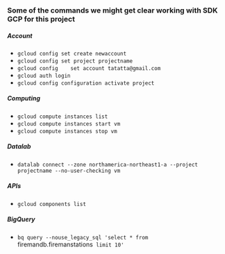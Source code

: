 ### Some of the commands we might get clear working with SDK GCP for this project

##### Account
- `gcloud config set create newaccount`
- `gcloud config set project projectname`
- `gcloud config	set account tatatta@gmail.com`
- `gcloud auth login`
- `gcloud config configuration activate project`


##### Computing
- `gcloud compute instances list`
- `gcloud compute instances start vm`
- `gcloud compute instances stop vm`

##### Datalab
- `datalab connect --zone northamerica-northeast1-a --project projectname --no-user-checking vm`


##### APIs

- `gcloud components list`

##### BigQuery

- `bq query --nouse_legacy_sql 'select * from `firemandb.firemanstations` limit 10'`
